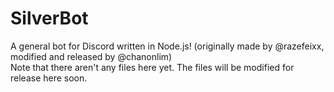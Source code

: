# SilverBot
A general bot for Discord written in Node.js! (originally made by @razefeixx, modified and released by @chanonlim)  
Note that there aren't any files here yet. The files will be modified for release here soon.
